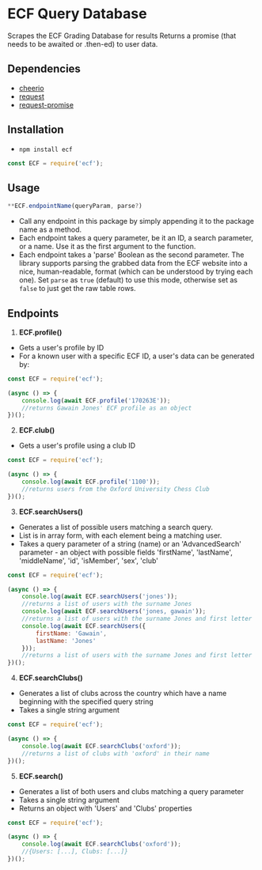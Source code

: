 # ECF Query Database

Scrapes the ECF Grading Database for results
Returns a promise (that needs to be awaited or .then-ed) to user data.

## Dependencies
- [cheerio](https://www.npmjs.com/package/cheerio)
- [request](https://www.npmjs.com/package/request)
- [request-promise](https://www.npmjs.com/package/request-promise)

## Installation
- `npm install ecf`
```js
const ECF = require('ecf');
```

## Usage

```js
**ECF.endpointName(queryParam, parse?)
```
- Call any endpoint in this package by simply appending it to the package name as a method.
- Each endpoint takes a query parameter, be it an ID, a search parameter, or a name. Use it as the first argument to the function.
- Each endpoint takes a 'parse' Boolean as the second parameter. The library supports parsing the grabbed data from the ECF website into a nice, human-readable, format (which can be understood by trying each one). Set `parse` as `true` (default) to use this mode, otherwise set as `false` to just get the raw table rows.

## Endpoints

1. **ECF.profile()**
- Gets a user's profile by ID
- For a known user with a specific ECF ID, a user's data can be generated by:
```js
const ECF = require('ecf');

(async () => {
	console.log(await ECF.profile('170263E'));
	//returns Gawain Jones' ECF profile as an object
})();
```

2. **ECF.club()**
- Gets a user's profile using a club ID
```js
const ECF = require('ecf');

(async () => {
	console.log(await ECF.profile('1100'));
	//returns users from the Oxford University Chess Club
})();
```

3. **ECF.searchUsers()**
- Generates a list of possible users matching a search query.
- List is in array form, with each element being a matching user.
- Takes a query parameter of a string (name) or an 'AdvancedSearch' parameter - an object with possible fields 'firstName', 'lastName', 'middleName', 'id', 'isMember', 'sex', 'club'
```js
const ECF = require('ecf');

(async () => {
	console.log(await ECF.searchUsers('jones'));
	//returns a list of users with the surname Jones
	console.log(await ECF.searchUsers('jones, gawain'));
	//returns a list of users with the surname Jones and first letter 'G'
	console.log(await ECF.searchUsers({
		firstName: 'Gawain',
		lastName: 'Jones'
	}));
	//returns a list of users with the surname Jones and first letter 'G'
})();
```

4. **ECF.searchClubs()**
- Generates a list of clubs across the country which have a name beginning with the specified query string
- Takes a single string argument
```js
const ECF = require('ecf');

(async () => {
	console.log(await ECF.searchClubs('oxford'));
	//returns a list of clubs with 'oxford' in their name
})();
```

5. **ECF.search()**
- Generates a list of both users and clubs matching a query parameter
- Takes a single string argument
- Returns an object with 'Users' and 'Clubs' properties
```js
const ECF = require('ecf');

(async () => {
	console.log(await ECF.searchClubs('oxford'));
	//{Users: [...], Clubs: [...]}
})();
```